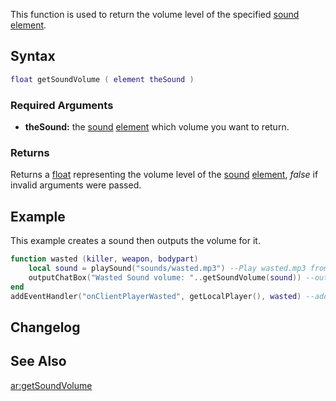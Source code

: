 This function is used to return the volume level of the specified [sound](/sound.md "wikilink") [element](/element.md "wikilink").

Syntax
------

``` lua
float getSoundVolume ( element theSound )
```

### Required Arguments

-   **theSound:** the [sound](/sound.md "wikilink") [element](/element.md "wikilink") which volume you want to return.

### Returns

Returns a [float](/float.md "wikilink") representing the volume level of the [sound](/sound.md "wikilink") [element](/element.md "wikilink"), *false* if invalid arguments were passed.

Example
-------

This example creates a sound then outputs the volume for it.

``` lua
function wasted (killer, weapon, bodypart) 
    local sound = playSound("sounds/wasted.mp3") --Play wasted.mp3 from the sounds folder
    outputChatBox("Wasted Sound volume: "..getSoundVolume(sound)) --outputs to the client the volume of the sound
end
addEventHandler("onClientPlayerWasted", getLocalPlayer(), wasted) --add the event handler
```

Changelog
---------

See Also
--------

[ar:getSoundVolume](/ar:getSoundVolume.md "wikilink")
